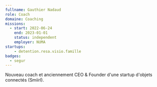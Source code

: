 ```yaml
---
fullname: Gauthier Nadaud
role: Coach
domaine: Coaching
missions:
  - start: 2022-06-24
    end: 2023-01-01
    status: independent
    employer: NUMA
startups:
    - detention.resa.visio.famille
badges:
  - segur
---
```


Nouveau coach et anciennement CEO & Founder d'une startup d'objets connectés (Smiirl).
